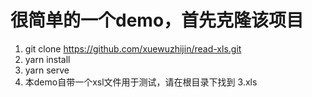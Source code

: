 # 很简单的一个demo，首先克隆该项目
1.  git clone https://github.com/xuewuzhijin/read-xls.git
2.  yarn install
3.  yarn serve
4.  本demo自带一个xsl文件用于测试，请在根目录下找到 3.xls